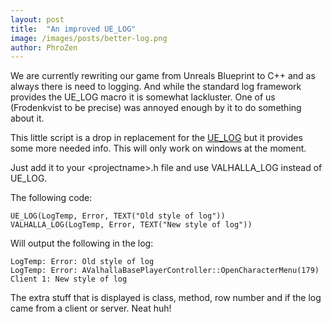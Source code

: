 ```yaml
---
layout: post
title:  "An improved UE_LOG"
image: /images/posts/better-log.png
author: PhroZen
---
```


We are currently rewriting our game from Unreals Blueprint to C++ and as always there is need to logging. And while the standard log framework provides the UE_LOG macro it is somewhat lackluster. One of us (Frodenkvist to be precise) was annoyed enough by it to do something about it.

<!--excerpt_separator-->

This little script is a drop in replacement for the [UE_LOG](https://wiki.unrealengine.com/Logs,_Printing_Messages_To_Yourself_During_Runtime) but it provides some more needed info. This will only work on windows at the moment.

<div class="clear" />

<script src="https://gist.github.com/PhroZenOne/a0b0627c07668ce13ae1adb2f1065f62.js"></script>

Just add it to your \<projectname\>.h file and use VALHALLA\_LOG instead of UE\_LOG.

The following code:

    UE_LOG(LogTemp, Error, TEXT("Old style of log"))
    VALHALLA_LOG(LogTemp, Error, TEXT("New style of log"))

Will output the following in the log:

    LogTemp: Error: Old style of log
    LogTemp: Error: AValhallaBasePlayerController::OpenCharacterMenu(179) Client 1: New style of log

The extra stuff that is displayed is class, method, row number and if the log came from a client or server. Neat huh!


